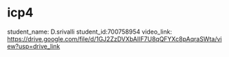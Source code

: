 # icp4
student_name: D.srivalli
student_id:700758954
video_link: https://drive.google.com/file/d/1GJ2ZzDVXbAIIF7U8qQFYXc8pAqraSWta/view?usp=drive_link
